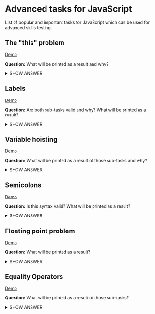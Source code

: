 # Advanced tasks for JavaScript
List of popular and important tasks for JavaScript which can be used for advanced skills testing.

## The "this" problem
[Demo](https://github.com/josefjadrny/advanced-tasks-javascript/blob/master/tasks/theThisProblem.js)

**Question:**
What will be printed as a result and why?
<details><summary>SHOW ANSWER</summary>
<p>

>Hi
>
>undefined

This (*=The context*) is a special keyword inside each function and its value depends on how the function was called. 
As a result, executed function is called with different context from setTimeout.

You can fix this by passing the right context with **bind**.
`setTimeout(test.echo.bind(test), 100)`

</p>
</details>

## Labels
[Demo](https://github.com/josefjadrny/advanced-tasks-javascript/blob/master/tasks/labels.js)

**Question:**
Are both sub-tasks valid and why? What will be printed as a result?

<details><summary>SHOW ANSWER</summary>
<p>

>Hi Josef
>
>Hi Josef

1. First sub-task, the easier one returns an object as a named constant, where is a function call as value of named key "test".  
1. Second sub-task is valid notation of labels in JavaScript. It is a reference which can be called by "continue" or "break".

</p>
</details>

## Variable hoisting
[Demo](https://github.com/josefjadrny/advanced-tasks-javascript/blob/master/tasks/varHoisting.js)

**Question:**
What will be printed as a result of those sub-tasks and why?

<details><summary>SHOW ANSWER</summary>
<p>

>undefined
>
>Hello!
>
>undefined
>
>Hello!

In JavaScript, declarations of variables (`var`) and functions are hoisted. That means those variables can be used before they are declared inside its scope (functional or global).
This is why this code works. When the variable is hoisted and used before declaration, it's value is `undefined`.

1. First sub-task is a typical example of variable hoisting when variable is declared later.  
1. Second sub-task is an ordinary output of declared and defined variable.  
1. Third sub-task is another example of hoisting in function scope when variable is redeclared in functional scope.  
1. Fourth sub-task is same as second. Global scope is not affected by redeclaring variable in function scope.

</p>
</details>

## Semicolons
[Demo](https://github.com/josefjadrny/advanced-tasks-javascript/blob/master/tasks/semicolons.js)

**Question:**
Is this syntax valid? What will be printed as a result?

<details><summary>SHOW ANSWER</summary>
<p>

No it is not valid.
>TypeError: Cannot read property 'Joe' of undefined

Semicolons may be omitted in most cases because a newline implies a semicolon. But as always, there are exceptions.
JavaScript does not assume a semicolon before square brackets. So code above is executed as a single statement (=_one-liner_) and results in Error.

</p>
</details>

## Floating point problem
[Demo](https://github.com/josefjadrny/advanced-tasks-javascript/blob/master/tasks/floatingPoint.js)

**Question:**
What will be printed as a result?

<details><summary>SHOW ANSWER</summary>
<p>

>true
>
>false

It's look like math does not work properly in Javascript, but this problem is related with how computers works and how numbers are stored.
Let's skip a deep computer science lesson, we can just say that computer's cannot accurately represent a number like 0.1, 0.2 or 0.3.
Those numbers are interpreted as their nearest number and this behavior can results in error.
In fact, result of second sub-task is: `0.30000000000000004`

</p>
</details>

## Equality Operators
[Demo](https://github.com/josefjadrny/advanced-tasks-javascript/blob/master/tasks/equalityOperator.js)

**Question:**
What will be printed as a result of those sub-tasks?

<details><summary>SHOW ANSWER</summary>
<p>

>false
>
>true
>
>false
>
>true
>
>false
>
>false

1. NaN is not equal to itself or anything else.
1. Null is a primitive but type of null is surprisingly an object. This is a known bug.
1. Primitives are compared by their value, objects are compared by their reference.
1. Null and undefined are considered equal to each other and to nothing else
1. Same as previous
1. Same as previous

</p>
</details>